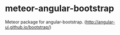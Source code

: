 meteor-angular-bootstrap
========================

Meteor package for angular-bootstrap. (http://angular-ui.github.io/bootstrap/)
